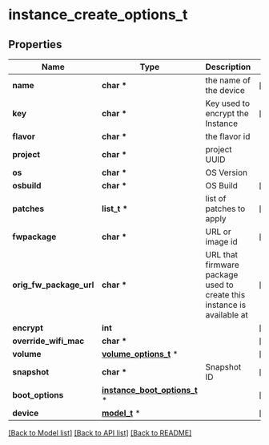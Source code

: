 # instance_create_options_t

## Properties
Name | Type | Description | Notes
------------ | ------------- | ------------- | -------------
**name** | **char \*** | the name of the device | [optional] 
**key** | **char \*** | Key used to encrypt the Instance | [optional] 
**flavor** | **char \*** | the flavor id | 
**project** | **char \*** | project UUID | 
**os** | **char \*** | OS Version | 
**osbuild** | **char \*** | OS Build | [optional] 
**patches** | **list_t \*** | list of patches to apply | [optional] 
**fwpackage** | **char \*** | URL or image id | [optional] 
**orig_fw_package_url** | **char \*** | URL that firmware package used to create this instance is available at | [optional] 
**encrypt** | **int** |  | [optional] 
**override_wifi_mac** | **char \*** |  | [optional] 
**volume** | [**volume_options_t**](volume_options.md) \* |  | [optional] 
**snapshot** | **char \*** | Snapshot ID | [optional] 
**boot_options** | [**instance_boot_options_t**](instance_boot_options.md) \* |  | [optional] 
**device** | [**model_t**](model.md) \* |  | [optional] 

[[Back to Model list]](../README.md#documentation-for-models) [[Back to API list]](../README.md#documentation-for-api-endpoints) [[Back to README]](../README.md)


